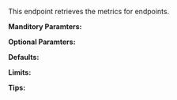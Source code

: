 This endpoint retrieves the metrics for endpoints.

**Manditory Paramters:**

**Optional Paramters:**

**Defaults:**

**Limits:**

**Tips:**

